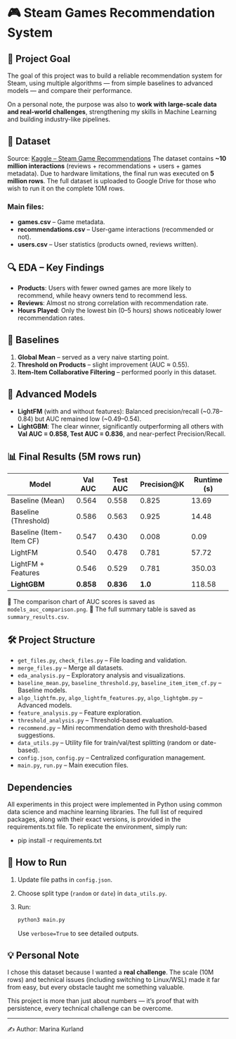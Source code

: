 # 🎮 Steam Games Recommendation System

## 📌 Project Goal

The goal of this project was to build a reliable recommendation system for Steam, using multiple algorithms — from simple baselines to advanced models — and compare their performance.

On a personal note, the purpose was also to **work with large-scale data and real-world challenges**, strengthening my skills in Machine Learning and building industry-like pipelines.

## 📂 Dataset

Source: [Kaggle – Steam Game Recommendations](https://www.kaggle.com/datasets)
The dataset contains **~10 million interactions** (reviews + recommendations + users + games metadata).
Due to hardware limitations, the final run was executed on **5 million rows**.
The full dataset is uploaded to Google Drive for those who wish to run it on the complete 10M rows.

### Main files:

* **games.csv** – Game metadata.
* **recommendations.csv** – User-game interactions (recommended or not).
* **users.csv** – User statistics (products owned, reviews written).

## 🔍 EDA – Key Findings

* **Products**: Users with fewer owned games are more likely to recommend, while heavy owners tend to recommend less.
* **Reviews**: Almost no strong correlation with recommendation rate.
* **Hours Played**: Only the lowest bin (0–5 hours) shows noticeably lower recommendation rates.

## 🧪 Baselines

1. **Global Mean** – served as a very naive starting point.
2. **Threshold on Products** – slight improvement (AUC ≈ 0.55).
3. **Item-Item Collaborative Filtering** – performed poorly in this dataset.

## 🤖 Advanced Models

* **LightFM** (with and without features): Balanced precision/recall (~0.78–0.84) but AUC remained low (~0.49–0.54).
* **LightGBM**: The clear winner, significantly outperforming all others with **Val AUC = 0.858, Test AUC = 0.836**, and near-perfect Precision/Recall.

## 📊 Final Results (5M rows run)

| Model                   | Val AUC   | Test AUC  | Precision@K | Runtime (s) |
| ----------------------- | --------- | --------- | ----------- | ----------- |
| Baseline (Mean)         | 0.564     | 0.558     | 0.825       | 13.69       |
| Baseline (Threshold)    | 0.586     | 0.563     | 0.925       | 14.48       |
| Baseline (Item-Item CF) | 0.547     | 0.430     | 0.008       | 0.09        |
| LightFM                 | 0.540     | 0.478     | 0.781       | 57.72       |
| LightFM + Features      | 0.546     | 0.529     | 0.781       | 350.03      |
| **LightGBM**            | **0.858** | **0.836** | **1.0**     | 118.58      |

📌 The comparison chart of AUC scores is saved as `models_auc_comparison.png`.
📌 The full summary table is saved as `summary_results.csv`.

## 🛠 Project Structure

* `get_files.py`, `check_files.py` – File loading and validation.
* `merge_files.py` – Merge all datasets.
* `eda_analysis.py` – Exploratory analysis and visualizations.
* `baseline_mean.py`, `baseline_threshold.py`, `baseline_item_item_cf.py` – Baseline models.
* `algo_lightfm.py`, `algo_lightfm_features.py`, `algo_lightgbm.py` – Advanced models.
* `feature_analysis.py` – Feature exploration.
* `threshold_analysis.py` – Threshold-based evaluation.
* `recommend.py` – Mini recommendation demo with threshold-based suggestions.
* `data_utils.py` – Utility file for train/val/test splitting (random or date-based).
* `config.json`, `config.py` – Centralized configuration management.
* `main.py`, `run.py` – Main execution files.

## Dependencies

All experiments in this project were implemented in Python using common data science and machine learning libraries.
The full list of required packages, along with their exact versions, is provided in the requirements.txt file.
To replicate the environment, simply run:
* pip install -r requirements.txt

## 🚀 How to Run

1. Update file paths in `config.json`.
2. Choose split type (`random` or `date`) in `data_utils.py`.
3. Run:

   ```bash
   python3 main.py
   ```

   Use `verbose=True` to see detailed outputs.

## 💡 Personal Note

I chose this dataset because I wanted a **real challenge**. The scale (10M rows) and technical issues (including switching to Linux/WSL) made it far from easy, but every obstacle taught me something valuable.

This project is more than just about numbers — it’s proof that with persistence, every technical challenge can be overcome.

---

✍️ Author: Marina Kurland
